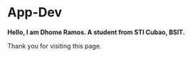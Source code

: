 # App-Dev

**Hello, I am Dhome Ramos. A student from STI Cubao, BSIT.**

Thank you for visiting this page.
